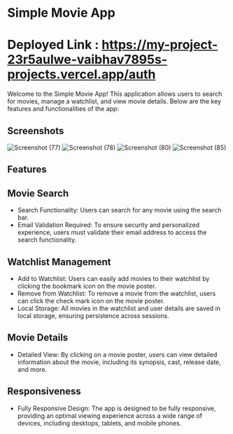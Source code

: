 # Simple Movie App
# Deployed Link : https://my-project-23r5aulwe-vaibhav7895s-projects.vercel.app/auth

Welcome to the Simple Movie App! This application allows users to search for movies, manage a watchlist, and view movie details. Below are the key features and functionalities of the app:

## Screenshots
![Screenshot (77)](https://github.com/user-attachments/assets/9f4b70e0-ce39-4062-80fa-8fb6e946c275)
![Screenshot (78)](https://github.com/user-attachments/assets/e2ef3eac-8105-4ec4-9496-70f32e6c7998)
![Screenshot (80)](https://github.com/user-attachments/assets/65888a76-c662-4d4d-aac4-2f717a9b850f)
![Screenshot (85)](https://github.com/user-attachments/assets/b638787c-50ab-4469-8b8d-49e0009f19c5)



## Features
## Movie Search
- Search Functionality: Users can search for any movie using the search bar.
- Email Validation Required: To ensure security and personalized experience, users must validate their email address to access the search functionality.
## Watchlist Management
- Add to Watchlist: Users can easily add movies to their watchlist by clicking the bookmark icon on the movie poster.
- Remove from Watchlist: To remove a movie from the watchlist, users can click the check mark icon on the movie poster.
- Local Storage: All movies in the watchlist and user details are saved in local storage, ensuring persistence across sessions.
## Movie Details
- Detailed View: By clicking on a movie poster, users can view detailed information about the movie, including its synopsis, cast, release date, and more.
 ## Responsiveness
- Fully Responsive Design: The app is designed to be fully responsive, providing an optimal viewing experience across a wide range of devices, including desktops, tablets, and mobile phones.
